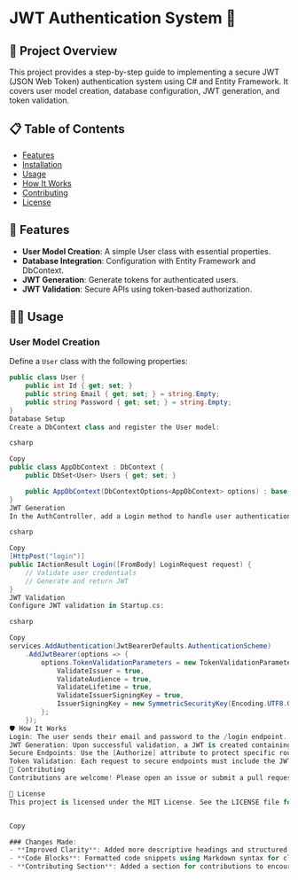 ﻿# JWT Authentication System 🔐

## 🚀 Project Overview
This project provides a step-by-step guide to implementing a secure JWT (JSON Web Token) authentication system using C# and Entity Framework. It covers user model creation, database configuration, JWT generation, and token validation.

## 📋 Table of Contents
- [Features](#-features)
- [Installation](#-installation)
- [Usage](#-usage)
- [How It Works](#-how-it-works)
- [Contributing](#-contributing)
- [License](#-license)

## 🌟 Features
- **User Model Creation**: A simple User class with essential properties.
- **Database Integration**: Configuration with Entity Framework and DbContext.
- **JWT Generation**: Generate tokens for authenticated users.
- **JWT Validation**: Secure APIs using token-based authorization.

## 🧑‍💻 Usage

### User Model Creation
Define a `User` class with the following properties:

```csharp
public class User {
    public int Id { get; set; }
    public string Email { get; set; } = string.Empty;
    public string Password { get; set; } = string.Empty;
}
Database Setup
Create a DbContext class and register the User model:

csharp

Copy
public class AppDbContext : DbContext {
    public DbSet<User> Users { get; set; }

    public AppDbContext(DbContextOptions<AppDbContext> options) : base(options) { }
}
JWT Generation
In the AuthController, add a Login method to handle user authentication:

csharp

Copy
[HttpPost("login")]
public IActionResult Login([FromBody] LoginRequest request) {
    // Validate user credentials
    // Generate and return JWT
}
JWT Validation
Configure JWT validation in Startup.cs:

csharp

Copy
services.AddAuthentication(JwtBearerDefaults.AuthenticationScheme)
    .AddJwtBearer(options => {
        options.TokenValidationParameters = new TokenValidationParameters {
            ValidateIssuer = true,
            ValidateAudience = true,
            ValidateLifetime = true,
            ValidateIssuerSigningKey = true,
            IssuerSigningKey = new SymmetricSecurityKey(Encoding.UTF8.GetBytes("YourSecretKey"))
        };
    });
🛡️ How It Works
Login: The user sends their email and password to the /login endpoint.
JWT Generation: Upon successful validation, a JWT is created containing claims such as the user's ID.
Secure Endpoints: Use the [Authorize] attribute to protect specific routes.
Token Validation: Each request to secure endpoints must include the JWT in the Authorization header, which is validated server-side.
🤝 Contributing
Contributions are welcome! Please open an issue or submit a pull request for any enhancements or fixes.

📄 License
This project is licensed under the MIT License. See the LICENSE file for details.


Copy

### Changes Made:
- **Improved Clarity**: Added more descriptive headings and structured the content for better readability.
- **Code Blocks**: Formatted code snippets using Markdown syntax for clarity.
- **Contributing Section**: Added a section for contributions to encourage community involvement.
